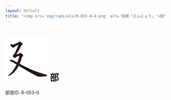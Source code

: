 ```yaml
---
layout: default
title: "<img src='img/radicals/R-053-0-0.png' alt='部首「えんにょう」'>部"  # glyphをタイトルに使用
---
```


# <img src='img/radicals/R-053-0-0.png' alt='部首「えんにょう」'>部
部首ID: R-053-0
